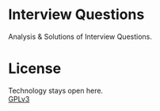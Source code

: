 # Interview Questions
Analysis &amp; Solutions of Interview Questions.

# License
Technology stays open here.<br>
[GPLv3](https://github.com/Devtunes/InterviewQuestions/blob/master/LICENSE)

